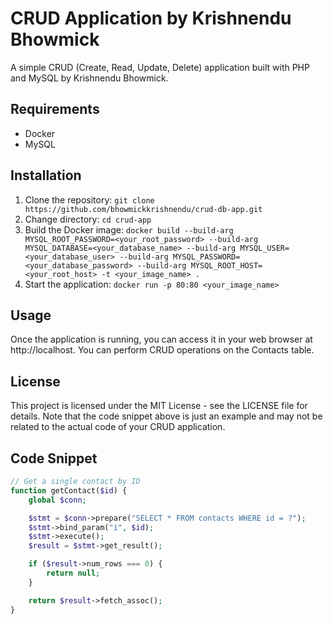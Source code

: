 # CRUD Application by Krishnendu Bhowmick

A simple CRUD (Create, Read, Update, Delete) application built with PHP and MySQL by Krishnendu Bhowmick.

## Requirements

- Docker
- MySQL

## Installation

1. Clone the repository: `git clone https://github.com/bhowmickkrishnendu/crud-db-app.git`
2. Change directory: `cd crud-app`
3. Build the Docker image: `docker build --build-arg MYSQL_ROOT_PASSWORD=<your_root_password> --build-arg MYSQL_DATABASE=<your_database_name> --build-arg MYSQL_USER=<your_database_user> --build-arg MYSQL_PASSWORD=<your_database_password> --build-arg MYSQL_ROOT_HOST=<your_root_host> -t <your_image_name> .`
4. Start the application: `docker run -p 80:80 <your_image_name>`

## Usage

Once the application is running, you can access it in your web browser at http://localhost. You can perform CRUD operations on the Contacts table.

## License

This project is licensed under the MIT License - see the LICENSE file for details.
Note that the code snippet above is just an example and may not be related to the actual code of your CRUD application.


## Code Snippet

```php
// Get a single contact by ID
function getContact($id) {
    global $conn;

    $stmt = $conn->prepare("SELECT * FROM contacts WHERE id = ?");
    $stmt->bind_param("i", $id);
    $stmt->execute();
    $result = $stmt->get_result();

    if ($result->num_rows === 0) {
        return null;
    }

    return $result->fetch_assoc();
}
